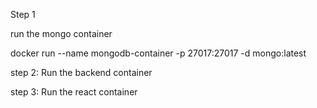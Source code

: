 Step 1

run the mongo container

docker run --name mongodb-container -p 27017:27017 -d mongo:latest

step 2: Run the backend container

step 3: Run the react container
